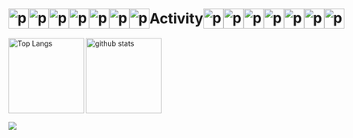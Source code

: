<h1 style="display: flex; align-items: center;">
  <img src="https://github.com/user-attachments/assets/06585dff-2b65-4009-9f54-6acd065b0023" alt="parrot" height="40">
  <img src="https://github.com/user-attachments/assets/06585dff-2b65-4009-9f54-6acd065b0023" alt="parrot" height="40">
  <img src="https://github.com/user-attachments/assets/06585dff-2b65-4009-9f54-6acd065b0023" alt="parrot" height="40">
  <img src="https://github.com/user-attachments/assets/06585dff-2b65-4009-9f54-6acd065b0023" alt="parrot" height="40">
  <img src="https://github.com/user-attachments/assets/06585dff-2b65-4009-9f54-6acd065b0023" alt="parrot" height="40">
  <img src="https://github.com/user-attachments/assets/06585dff-2b65-4009-9f54-6acd065b0023" alt="parrot" height="40">
  <img src="https://github.com/user-attachments/assets/06585dff-2b65-4009-9f54-6acd065b0023" alt="parrot" height="40">
  Activity
  <img src="https://github.com/user-attachments/assets/06585dff-2b65-4009-9f54-6acd065b0023" alt="parrot" height="40">
  <img src="https://github.com/user-attachments/assets/06585dff-2b65-4009-9f54-6acd065b0023" alt="parrot" height="40">
  <img src="https://github.com/user-attachments/assets/06585dff-2b65-4009-9f54-6acd065b0023" alt="parrot" height="40">
  <img src="https://github.com/user-attachments/assets/06585dff-2b65-4009-9f54-6acd065b0023" alt="parrot" height="40">
  <img src="https://github.com/user-attachments/assets/06585dff-2b65-4009-9f54-6acd065b0023" alt="parrot" height="40">
  <img src="https://github.com/user-attachments/assets/06585dff-2b65-4009-9f54-6acd065b0023" alt="parrot" height="40">
  <img src="https://github.com/user-attachments/assets/06585dff-2b65-4009-9f54-6acd065b0023" alt="parrot" height="40">  
</h1>


<p align="left"> 
  <img alt="Top Langs" height="150px" src="https://github-readme-stats.vercel.app/api/top-langs/?username=mshtwtnb0219&layout=compact&count_private=true&show_icons=true&theme=tokyonight" />
  <img alt="github stats" height="150px" src="https://github-readme-stats.vercel.app/api?username=mshtwtnb0219&count_private=true&show_icons=true&show_icons=true&theme=tokyonight" />
</p>


![](http://github-profile-summary-cards.vercel.app/api/cards/profile-details?username=mshtwtnb0219&theme=tokyonight)

